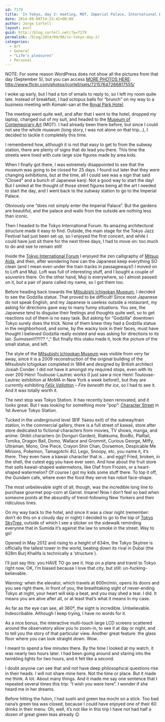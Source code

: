 ```yaml
---
id: 7179
title: 'In Tokyo, day 2: meeting, MOT, Imperial Palace, International Forum, Mitsubishi Ichigokan Museum, Tokyo Station, Character Street, and Tokyo SkyTree'
date: 2014-09-08T14:23:42+00:00
author: Jorge Cortell
layout: post
guid: http://blog.cortell.net/?p=7179
permalink: /blog/2014/09/08/in-tokyo-day-2/
categories:
  - Art
  - General
  - "Life's pleasures"
  - Personal
---
```

<p class="p1">
  NOTE: For some reason WordPress does not show all the pictures from that day (September 5), but you can access <a title="https://secure.flickr.com/photos/jcortell/sets/72157647266817555/" href="https://secure.flickr.com/photos/jcortell/sets/72157647266817555/" target="_blank">MORE PHOTOS HERE</a>: <a title="http://www.flickr.com/photos/jcortell/sets/72157647266817555/" href="http://www.flickr.com/photos/jcortell/sets/72157647266817555/" target="_blank">http://www.flickr.com/photos/jcortell/sets/72157647266817555/</a>
</p>

<p class="p1">
  I woke up early, but I had a ton of emails to reply to, so I left my room quite late. Instead of breakfast, I had octopus balls for “brunch” on my way to a business meeting with Komaki-san at the <a title="http://www.rph.co.jp/english/" href="http://www.rph.co.jp/english/" target="_blank">Royal Park Hotel</a>.
</p>

<p class="p1">
  The meeting went quite well, and after that I went to the hotel, dropped my laptop, changed out of my suit, and headed to the <a title="http://www.mot-art-museum.jp/eng/" href="http://www.mot-art-museum.jp/eng/" target="_blank">Museum of Contemporary Art</a> (MOT). I had already been there before, but since I could not see the whole museum (long story, I was not alone on that trip…), I decided to tackle it completely this time.
</p>

<p class="p1">
  I remembered how, although it is not that easy to get to from the subway station, there are plenty of signs that do lead you there. This time the streets were lined with cute large size figures made by area kids.
</p>

<p class="p1">
  When I finally got there, I was extremely disappointed to see that the museum was going to be closed for 25 days. I found out later that they were changing exhibitions, but at the time, all I could see was a sign that said “Closed” and a bunch of Japanese kanji. Not a good way to start the day! But I smiled at the thought of those street figures being all the art I needed to start the day, and I went back to the subway station to go to the Imperial Palace.
</p>

<p class="p1">
  Obviously one “does not simply enter the Imperial Palace”. But the gardens are beautiful, and the palace and walls from the outside are nothing less than iconic.
</p>

<p class="p1">
  Then I headed to the Tokyo International Forum. Its amazing architectural structure made it easy to find. Outside, the main stage for the Tokyo Jazz Festival had just been set up, so I enjoyed the first concert, and while I could have just sit there for the next three days, I had to move on: too much to do and see to remain still!
</p>

<p class="p1">
  Inside the <a title="http://www.t-i-forum.co.jp/en/" href="http://www.t-i-forum.co.jp/en/" target="_blank">Tokyo International Forum</a> I enjoyed the zen calligraphy of <a title="http://www.mitsuo.co.jp/museum/foreign/" href="http://www.mitsuo.co.jp/museum/foreign/" target="_blank">Mitsuo Aida</a>, and then, after wondering how can the Japanese keep everything SO clean (and I mean even under the train tracks in passageways!) I moved on to Loft and Muji. Loft was full of interesting stuff, and I bought a couple of souvenirs there. On the other hand, Muji is everywhere, so I almost passed on it, but a pair of jeans called my name, so I got them too.
</p>

<p class="p1">
  Before heading back towards the <a title="http://mimt.jp/english/" href="http://mimt.jp/english/" target="_blank">Mitsubishi Ichigokan Museum</a>, I decided to see the Godzilla statue. That proved to be difficult! Since most Japanese do not speak English, and my Japanese is useless outside a restaurant, my asking for directions gave way to many funny situations. You see, the Japanese tend to disguise their feelings and thoughts quite well, so to get reactions out of them is no easy task. But asking for “Godzilla” downtown Tokyo surely does the trick. None of them knew they had a Godzilla statue in the neighborhood, and some, by the wacky look in their faces, must have thought I believed Godzilla really existed and was asking for directions to its lair. <em>Suimasen</em>!!?!!?? ^_^ But finally this otaku made it, took the picture of the small statue, and left.
</p>

<p class="p1">
  The style of the <a title="http://mimt.jp/english/" href="http://mimt.jp/english/" target="_blank">Mitsubishi Ichigokan Museum</a> was visible from very far away, since it is a 2009 reconstruction of the original building of the Mitsubishi Ichigokan completed in 1894 and designed by British architect Josiah Conder. I did not have it amongst my required stops, even with its over 200 Henri Toulouse-Lautrec works (I just saw a nice Henri Toulouse-Lautrec exhibition at MoMA in New York a week before!), but they are currently exhibiting <em><a title="http://mimt.jp/vallotton/" href="http://mimt.jp/vallotton/" target="_blank">Félix Vallotton</a> – Fire beneath the ice</em>, so I had to see it. And it was totally worth it.
</p>

<p class="p1">
  The next stop was Tokyo Station. It has recently been renovated, and it looks great. But I was looking for something more “pop”: <a title="http://www.tokyoeki-1bangai.co.jp/pdf/floorMap_foreign.pdf" href="http://www.tokyoeki-1bangai.co.jp/pdf/floorMap_foreign.pdf" target="_blank">Character Street</a> in 1st Avenue Tokyo Station.
</p>

<p class="p1">
  Tucked in the underground level (B1F Yaesu exit) of the subway/train station, in the commercial gallery, there is a full street of kawaii, store after store dedicated to fictional characters from movies, TV shows, manga, and anime: Ghibli characters (in Donguri Garden), Riakkuma, BooBo, PlaRail, Tomika, Dragon Ball, Domo, Wallace and Grommit, Curious George, Miffy, Ultraman, Mono, One Piece, Crayon Shin Chan, Doraemon, Despicable Me Minions, Pokemon, Tamagotchi 4U, Lego, Snoopy, etc, you name it, it’s there. They even have a kawaii character that is… and egg!! Fried, broken, in the shell, the cutest egg you have ever seen. And how about the fruit store that sells kawaii-shaped watermelons, like Olaf from Frozen, or a heart-shaped watermelon? Of course I got my kids some stuff there. To top it off, the Gundam cafe, where even the food they serve has robot face-shape.
</p>

<p class="p1">
  The most unbelievable sight of all, though, was the incredible long line to purchase gourmet pop-corn at Garret. Insane! Now I don’t feel so bad when someone points at the absurdity of trend-following New Yorkers and their ridiculous lines.
</p>

<p class="p1">
  On my way back to the hotel, and since it was a clear night (remember: don’t do this on a cloudy day or night) I decided to go to the top of <a title="http://www.tokyo-skytree.jp/en/" href="http://www.tokyo-skytree.jp/en/" target="_blank">Tokyo SkyTree,</a> outside of which I see a sticker on the sidewalk reminding everyone that in Sumida it’s against the law to smoke in the street. Way to go!
</p>

<p class="p1">
  Opened in May 2012 and rising to a height of 634m, the Tokyo Skytree is officially the tallest tower in the world, beating down its rival in Dubai (the 828m Burj Khalifa is technically a ‘structure`).
</p>

<p class="p1">
  I’ll just say this: you HAVE TO go see it. Hop on a plane and travel to Tokyo right now. OK, I’m biased because I love that city, but still: un-fucking-believable.
</p>

<p class="p1">
  Warning: when the elevator, which travels at 600m/min, opens its doors and you see right there, in front of you, the breathtaking sight of never-ending Tokyo at night, your heart will skip a beat, and you may shed a tear. I did. It means you are alive after all, or at least that’s what it means in my case.
</p>

<p class="p1">
  As far as the eye can see, all 360º, the sight is incredible. Unbelievable. Indescribable. Although I keep trying, I have no words for it.
</p>

<p class="p1">
  As a nice bonus, the interactive multi-touch large LCD screens scattered around the observatory allow you to zoom-in, to see it at day or night, and to tell you the story of that particular view. Another great feature: the glass floor where you can look straight down. Wow.
</p>

<p class="p1">
  I meant to spend a few minutes there. By the time I looked at my watch, it was nearly two hours later. I had been going around and staring into the twinkling lights for two hours, and it felt like a second.
</p>

<p class="p1">
  I doubt anyone can see that and not have deep philosophical questions rise in their heads. I will not share mine here. Not the time or place. But it made me think. A lot. About many things. And it made me say one sentence that I repeated several times this trip: “I wish you were here”. I wonder if she heard me in her dreams.
</p>

<p class="p1">
  Before hitting the futon, I had sushi and green tea mochi on a stick. Too bad nana’s green tea was closed, because I could have enjoyed one of their 60 drinks in their menu. Oh, well, it’s not like in this trip I have not had half a dozen of great green teas already 😉
</p>